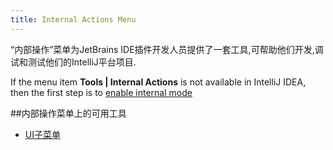 ```yaml
---
title: Internal Actions Menu
---
```


“内部操作”菜单为JetBrains IDE插件开发人员提供了一套工具,可帮助他们开发,调试和测试他们的IntelliJ平台项目.


If the menu item **Tools \| Internal Actions** is not available in IntelliJ IDEA, then the first step is to [enable internal mode](enabling_internal.md)

##内部操作菜单上的可用工具


* [UI子菜单](internal_ui_sub.md)


